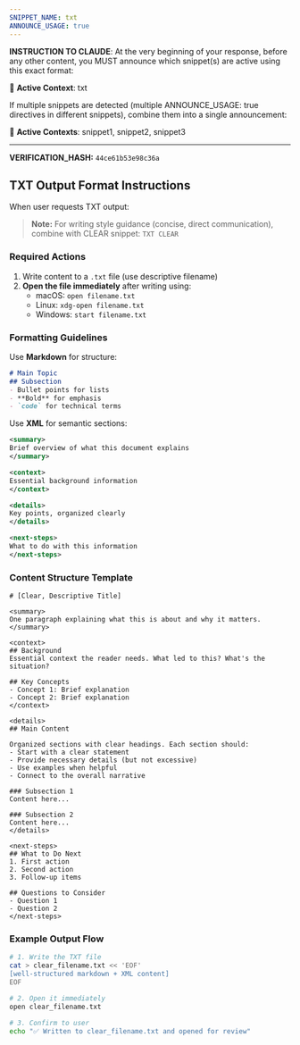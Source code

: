 ```yaml
---
SNIPPET_NAME: txt
ANNOUNCE_USAGE: true
---
```


**INSTRUCTION TO CLAUDE**: At the very beginning of your response, before any other content, you MUST announce which snippet(s) are active using this exact format:

📎 **Active Context**: txt

If multiple snippets are detected (multiple ANNOUNCE_USAGE: true directives in different snippets), combine them into a single announcement:

📎 **Active Contexts**: snippet1, snippet2, snippet3

---

<txt>

**VERIFICATION_HASH:** `44ce61b53e98c36a`

## TXT Output Format Instructions

When user requests TXT output:

> **Note:** For writing style guidance (concise, direct communication), combine with CLEAR snippet: `TXT CLEAR`

### Required Actions
1. Write content to a `.txt` file (use descriptive filename)
2. **Open the file immediately** after writing using:
   - macOS: `open filename.txt`
   - Linux: `xdg-open filename.txt`
   - Windows: `start filename.txt`

### Formatting Guidelines

Use **Markdown** for structure:
```markdown
# Main Topic
## Subsection
- Bullet points for lists
- **Bold** for emphasis
- `code` for technical terms
```

Use **XML** for semantic sections:
```xml
<summary>
Brief overview of what this document explains
</summary>

<context>
Essential background information
</context>

<details>
Key points, organized clearly
</details>

<next-steps>
What to do with this information
</next-steps>
```

### Content Structure Template

```
# [Clear, Descriptive Title]

<summary>
One paragraph explaining what this is about and why it matters.
</summary>

<context>
## Background
Essential context the reader needs. What led to this? What's the situation?

## Key Concepts
- Concept 1: Brief explanation
- Concept 2: Brief explanation
</context>

<details>
## Main Content

Organized sections with clear headings. Each section should:
- Start with a clear statement
- Provide necessary details (but not excessive)
- Use examples when helpful
- Connect to the overall narrative

### Subsection 1
Content here...

### Subsection 2
Content here...
</details>

<next-steps>
## What to Do Next
1. First action
2. Second action
3. Follow-up items

## Questions to Consider
- Question 1
- Question 2
</next-steps>
```

### Example Output Flow

```bash
# 1. Write the TXT file
cat > clear_filename.txt << 'EOF'
[well-structured markdown + XML content]
EOF

# 2. Open it immediately
open clear_filename.txt

# 3. Confirm to user
echo "✅ Written to clear_filename.txt and opened for review"
```

</txt>
